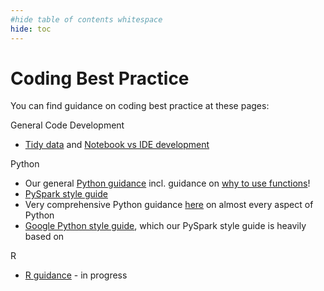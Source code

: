 ```yaml
---
#hide table of contents whitespace
hide: toc
---
```


# Coding Best Practice

You can find guidance on coding best practice at these pages:

General Code Development

- [Tidy data][1] and [Notebook vs IDE development][2]

Python

- Our general [Python guidance][3] incl. guidance on [why to use functions][4]!
- [PySpark style guide][5]
- Very comprehensive Python guidance [here](https://docs.python-guide.org/) on almost every aspect of Python
- [Google Python style guide](https://github.com/google/styleguide/blob/gh-pages/pyguide.md), which our PySpark style guide is heavily based on

R 

- [R guidance][6] - in progress

[1]: tidy-data.md
[2]: notebooks_versus_ide_development.md
[3]: ../training_resources/python/basic-python-data-analysis-operations.md
[4]: ../training_resources/python/python-functions.md
[5]: ../training_resources/pyspark/pyspark-style-guide.md
[6]: ../training_resources/R/README.md
